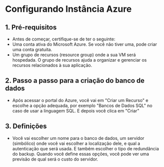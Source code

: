 # Configurando Instância Azure #

## 1. Pré-requisitos ##
- Antes de começar, certifique-se de ter o seguinte:
- Uma conta ativa do Microsoft Azure. Se você não tiver uma, pode criar uma conta gratuita.
- Um grupo de recursos (resource group) onde a sua VM será hospedada. O grupo de recursos ajuda a organizar e gerenciar os recursos relacionados à sua aplicação.

## 2. Passo a passo para a criação do banco de dados #
- Após acessar o portal do Azure, você vai em "Criar um Recurso" e escolhe a opção adequada, por exemplo "Bancos de Dados SQL" no caso de usar a linguagem SQL. E depois você clica em "Criar"

## 3. Definições ##
- Você vai escolher um nome para o banco de dados, um servidor (simbólico) onde você vai escolher a localização dele, e qual a autenticação que será usada. E também escolher o tipo de redundância do backup. Quando você define essas opções, você pode ver uma previsão de qual será o custo do servidor.


